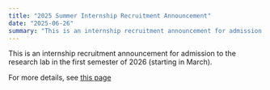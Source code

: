 ```yaml
---
title: "2025 Summer Internship Recruitment Announcement"
date: "2025-06-26"
summary: "This is an internship recruitment announcement for admission to the research lab in the first  semester of 2026 (starting in March)."
---
```


This is an internship recruitment announcement for admission to the research lab in the first  semester of 2026 (starting in March).

For more details, see [this page](https://shorturl.at/fxpJU)